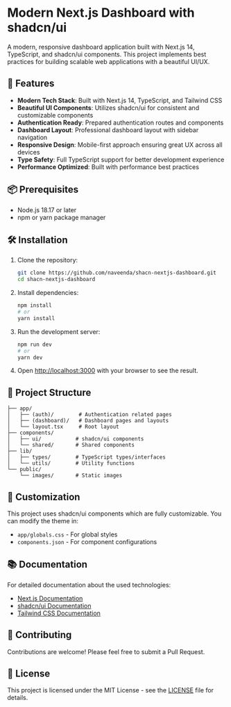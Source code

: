 # Modern Next.js Dashboard with shadcn/ui

A modern, responsive dashboard application built with Next.js 14, TypeScript, and shadcn/ui components. This project implements best practices for building scalable web applications with a beautiful UI/UX.

## 🚀 Features

- **Modern Tech Stack**: Built with Next.js 14, TypeScript, and Tailwind CSS
- **Beautiful UI Components**: Utilizes shadcn/ui for consistent and customizable components
- **Authentication Ready**: Prepared authentication routes and components
- **Dashboard Layout**: Professional dashboard layout with sidebar navigation
- **Responsive Design**: Mobile-first approach ensuring great UX across all devices
- **Type Safety**: Full TypeScript support for better development experience
- **Performance Optimized**: Built with performance best practices

## 📦 Prerequisites

- Node.js 18.17 or later
- npm or yarn package manager

## 🛠️ Installation

1. Clone the repository:
   ```bash
   git clone https://github.com/naveenda/shacn-nextjs-dashboard.git
   cd shacn-nextjs-dashboard
   ```

2. Install dependencies:
   ```bash
   npm install
   # or
   yarn install
   ```

3. Run the development server:
   ```bash
   npm run dev
   # or
   yarn dev
   ```

4. Open [http://localhost:3000](http://localhost:3000) with your browser to see the result.

## 📁 Project Structure

```
├── app/
│   ├── (auth)/        # Authentication related pages
│   ├── (dashboard)/   # Dashboard pages and layouts
│   └── layout.tsx     # Root layout
├── components/
│   ├── ui/           # shadcn/ui components
│   └── shared/       # Shared components
├── lib/
│   ├── types/        # TypeScript types/interfaces
│   └── utils/        # Utility functions
└── public/
    └── images/       # Static images
```

## 🎨 Customization

This project uses shadcn/ui components which are fully customizable. You can modify the theme in:
- `app/globals.css` - For global styles
- `components.json` - For component configurations

## 📚 Documentation

For detailed documentation about the used technologies:

- [Next.js Documentation](https://nextjs.org/docs)
- [shadcn/ui Documentation](https://ui.shadcn.com)
- [Tailwind CSS Documentation](https://tailwindcss.com/docs)

## 🤝 Contributing

Contributions are welcome! Please feel free to submit a Pull Request.

## 📄 License

This project is licensed under the MIT License - see the [LICENSE](LICENSE) file for details.

